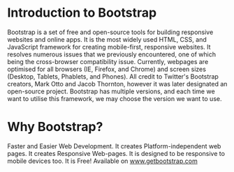 # Introduction to Bootstrap
Bootstrap is a set of free and open-source tools for building responsive websites and online apps. 
It is the most widely used HTML, CSS, and JavaScript framework for creating mobile-first, responsive websites. 
It resolves numerous issues that we previously encountered, one of which being the cross-browser compatibility issue. 
Currently, webpages are optimised for all browsers (IE, Firefox, and Chrome) and screen sizes (Desktop, Tablets, Phablets, and Phones). 
All credit to Twitter's Bootstrap creators, Mark Otto and Jacob Thornton, however it was later designated an open-source project. 
Bootstrap has multiple versions, and each time we want to utilise this framework, we may choose the version we want to use.

# Why Bootstrap? 
Faster and Easier Web Development.
It creates Platform-independent web pages.
It creates Responsive Web-pages.
It is designed to be responsive to mobile devices too.
It is Free! Available on www.getbootstrap.com



